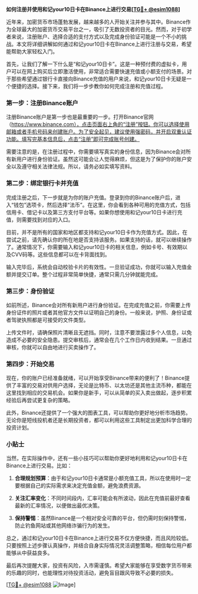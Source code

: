 **如何注册并使用和记your10日卡在Binance上进行交易[[TG💪+ @esim1088](https://t.me/s/esim1088)]**

近年来，加密货币市场蓬勃发展，越来越多的人开始关注并参与其中。Binance作为全球最大的加密货币交易平台之一，吸引了无数投资者的目光。然而，对于初学者来说，注册账户、选择合适的支付方式以及完成身份验证可能是一个不小的挑战。本文将详细讲解如何通过和记your10日卡在Binance上进行注册与交易，希望能帮助大家轻松入门。

首先，让我们了解一下什么是“和记your10日卡”。这是一种预付费的虚拟卡，用户可以在网上购买后立即激活使用，非常适合需要快速充值或小额支付的场景。对于那些希望通过银行卡直接向Binance充值的用户来说，和记your10日卡无疑是一个便捷的选择。接下来，我们将一步步教你如何完成注册和充值过程。

### 第一步：注册Binance账户

注册Binance账户是第一步也是最重要的一步。打开Binance官网（https://www.binance.com），点击页面右上角的“注册”按钮。你可以选择使用邮箱或者手机号码来创建账户。为了安全起见，建议使用强密码，并开启双重认证功能。填写完基本信息后，点击“注册”即可完成账号创建。

需要注意的是，在注册过程中，你需要填写真实的身份信息，因为Binance会对所有新用户进行身份验证。虽然这可能会让人觉得麻烦，但这是为了保护你的账户安全以及遵守相关法律法规。所以，请务必如实填写资料。

### 第二步：绑定银行卡并充值

完成注册之后，下一步就是为你的账户充值。登录到你的Binance账户后，进入“钱包”选项卡，然后选择“法币”。在这里，你会看到各种可用的充值方式，包括信用卡、借记卡以及第三方支付平台等。如果你想使用和记your10日卡进行充值，则需要找到对应的入口。

目前，并不是所有的国家和地区都支持和记your10日卡作为充值方式。因此，在尝试之前，请先确认你的所在地是否支持该服务。如果支持的话，就可以继续操作了。通常情况下，你需要输入和记your10日卡的相关信息，例如卡号、有效期以及CVV码等。这些信息都可以在卡背面找到。

输入完毕后，系统会自动校验卡片的有效性。一旦验证成功，你就可以输入充值金额并提交订单。整个过程非常简单快捷，通常只需几分钟就能完成。

### 第三步：身份验证

如前所述，Binance会对所有新用户进行身份验证。在完成充值之前，你需要上传身份证件的照片或者其他官方文件以证明自己的身份。一般来说，护照、身份证或者驾驶执照都是可接受的文件类型。

上传文件时，请确保照片清晰且无遮挡。同时，注意不要泄露过多个人信息，以免造成不必要的安全隐患。提交审核后，通常会在几个工作日内收到结果。一旦通过审核，你就可以自由地进行买卖操作了。

### 第四步：开始交易

现在，你的账户已经准备就绪，可以开始享受Binance带来的便利了！Binance提供了丰富的交易对供用户选择，无论是比特币、以太坊还是其他主流币种，都能在这里找到相应的交易机会。如果你是新手，可以从简单的买入卖出做起，逐步积累经验后再尝试更复杂的策略。

此外，Binance还提供了一个强大的图表工具，可以帮助你更好地分析市场趋势。无论你是短线投机者还是长期投资者，都可以利用这些工具制定出更加科学合理的投资计划。

### 小贴士

当然，在实际操作中，还有一些小技巧可以帮助你更好地利用和记your10日卡在Binance上进行交易。比如：

1. **合理规划预算**：由于和记your10日卡通常是小额充值工具，所以在使用时一定要根据自己的实际需求来决定充值金额，避免浪费资源。
   
2. **关注汇率变化**：不同时间段内，汇率可能会有所波动，因此在充值前最好查看最新的汇率情况，以便做出最优决策。

3. **保持警惕**：虽然Binance是一个相对安全可靠的平台，但仍需时刻保持警惕，防止钓鱼网站或其他网络诈骗行为的发生。

总之，通过和记your10日卡在Binance上进行交易不仅方便快捷，而且风险较低。只要按照上述步骤认真操作，并结合自身实际情况灵活调整策略，相信每位用户都能够从中获益良多。

最后再次提醒大家，投资有风险，入市需谨慎。希望大家能够在享受数字货币带来的乐趣的同时，也能理性对待投资活动，避免盲目跟风导致不必要的损失。

[[TG💪+ @esim1088](https://t.me/s/esim1088) ![Image](https://i.postimg.cc/4NQfJmqS/Snipaste-2025-05-13-00-14-12.png)]